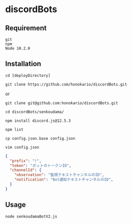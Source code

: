 # discordBots

## Requirement
```
git
npm
Node 10.2.0
```

## Installation

```
cd [deployDirectory]
```
```
git clone https://github.com/honokario/discordBots.git
```
or
```
git clone git@github.com:honokario/discordBots.git
```
```
cd discordBots/senkoudama/
```
```
npm install discord.js@12.5.3
```
```
npm list
```
```
cp config.json.base config.json
```
```
vim config.json
```
``` json:config.json
{
  "prefix": "!",
  "token": "ボットのトークンID",
  "channelId": {
    "observation": "監視テキストチャンネルのID",
    "notification": "Bot通知テキストチャンネルのID",
  }
}
```

## Usage
```
node senkoudamaBotV2.js
```

